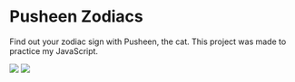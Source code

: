 # Pusheen Zodiacs
 Find out your zodiac sign with Pusheen, the cat. This project was made to practice my JavaScript. 

<img src="https://i.pinimg.com/originals/5b/2c/61/5b2c61286f8e1839ff58a172c0ea10c0.png"> 
<img src="https://i.pinimg.com/originals/53/d9/a5/53d9a52c501e164e97ead437c764658b.png">
